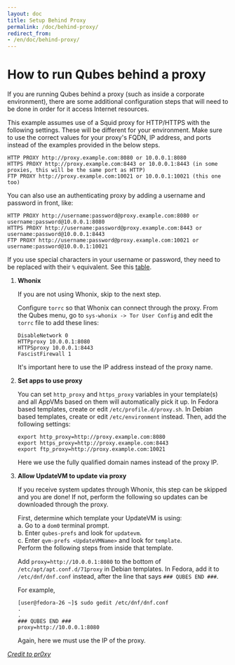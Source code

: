 ```yaml
---
layout: doc
title: Setup Behind Proxy
permalink: /doc/behind-proxy/
redirect_from:
- /en/doc/behind-proxy/
---
```


How to run Qubes behind a proxy
=================================================

If you are running Qubes behind a proxy (such as inside a corporate environment), there are some additional configuration steps that will need to be done in order for it access Internet resources.

This example assumes use of a Squid proxy for HTTP/HTTPS with the following settings.
These will be different for your environment.
Make sure to use the correct values for your proxy's FQDN, IP address, and ports instead of the examples provided in the below steps.

~~~
HTTP PROXY http://proxy.example.com:8080 or 10.0.0.1:8080
HTTPS PROXY http://proxy.example.com:8443 or 10.0.0.1:8443 (in some proxies, this will be the same port as HTTP)
FTP PROXY http://proxy.example.com:10021 or 10.0.0.1:10021 (this one too)
~~~

You can also use an authenticating proxy by adding a username and password in front, like:

~~~
HTTP PROXY http://username:password@proxy.example.com:8080 or username:password@10.0.0.1:8080
HTTPS PROXY http://username:password@proxy.example.com:8443 or username:password@10.0.0.1:8443
FTP PROXY http://username:password@proxy.example.com:10021 or username:password@10.0.0.1:10021
~~~

If you use special characters in your username or password, they need to be replaced with their `%` equivalent.
See this [table](https://grox.net/utils/encoding.html).

 1. **Whonix**

    If you are not using Whonix, skip to the next step.
    
    Configure `torrc` so that Whonix can connect through the proxy.
    From the Qubes menu, go to `sys-whonix -> Tor User Config` and edit the `torrc` file to add these lines:
    ~~~
    DisableNetwork 0
    HTTPproxy 10.0.0.1:8080
    HTTPSproxy 10.0.0.1:8443
    FascistFirewall 1
    ~~~
    It's important here to use the IP address instead of the proxy name.

 2. **Set apps to use proxy**

    You can set `http_proxy` and `https_proxy` variables in your template(s) and all AppVMs based on them will automatically pick it up.
    In Fedora based templates, create or edit `/etc/profile.d/proxy.sh`.
    In Debian based templates, create or edit `/etc/environment` instead.
    Then, add the following settings:
    ~~~
    export http_proxy=http://proxy.example.com:8080
    export https_proxy=http://proxy.example.com:8443
    export ftp_proxy=http://proxy.example.com:10021
    ~~~
    Here we use the fully qualified domain names instead of the proxy IP.

 3. **Allow UpdateVM to update via proxy**

    If you receive system updates through Whonix, this step can be skipped and you are done!
    If not, perform the following so updates can be downloaded through the proxy.

    First, determine which template your UpdateVM is using:  
     a. Go to a `dom0` terminal prompt.  
     b. Enter `qubes-prefs` and look for `updatevm`.  
     c. Enter `qvm-prefs <UpdateVMName>` and look for `template`.  
    Perform the following steps from inside that template.

    Add `proxy=http://10.0.0.1:8080` to the bottom of `/etc/apt/apt.conf.d/71proxy` in Debian templates.
    In Fedora, add it to `/etc/dnf/dnf.conf` instead, after the line that says `### QUBES END ###`.
    
    For example,
    ~~~
    [user@fedora-26 ~]$ sudo gedit /etc/dnf/dnf.conf
    .
    .
    ### QUBES END ###
    proxy=http://10.0.0.1:8080
    ~~~
    Again, here we must use the IP of the proxy.
    
*[Credit to pr0xy](https://mail-archive.com/qubes-users@googlegroups.com/msg17994.html)*
